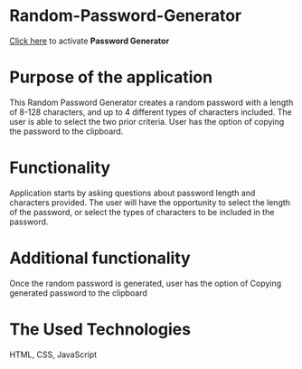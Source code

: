 # Random-Password-Generator 

[Click here](https://nsguliyev.github.io/Random-Password-Generator/) to activate **Password Generator**

# Purpose of the application
This Random Password Generator creates a random password with a length of 8-128 characters, and up to 4 different types of characters included. The user is able to select the two prior criteria. User has the option of copying the password to the clipboard.

# Functionality
Application starts by asking questions about password length and characters provided. The user will have the opportunity to select the length of the password, or select the types of characters to be included in the password.

# Additional functionality
Once the random password is generated, user has the option of Copying generated password to the clipboard

# The Used Technologies 
HTML, CSS, JavaScript
